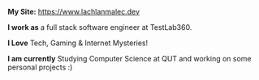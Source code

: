**My Site:** https://www.lachlanmalec.dev

**I work as** a full stack software engineer at TestLab360.

**I Love** Tech, Gaming & Internet Mysteries!

**I am currently** Studying Computer Science at QUT and working on some personal projects :)

[//]: # "[![Lachlan's GitHub stats](https://github-readme-stats.vercel.app/api?username=lachlanmalec)](https://github.com/lachlanmalec/github-readme-stats)"
